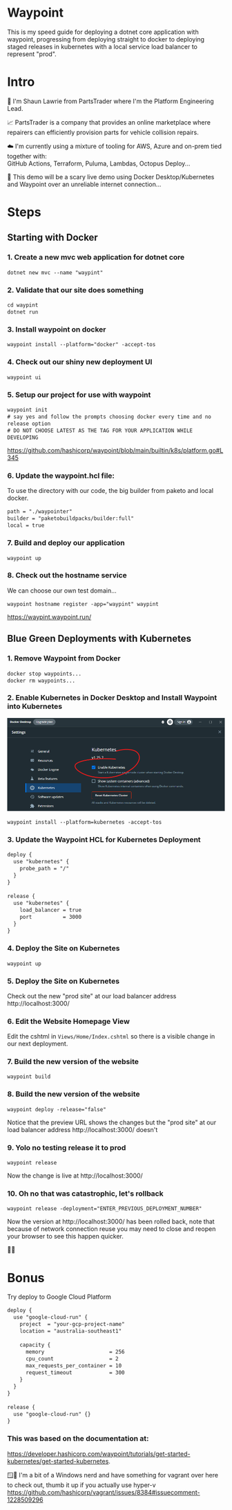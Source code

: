 # Waypoint

This is my speed guide for deploying a dotnet core application with waypoint, progressing from deploying straight to docker to deploying staged releases in kubernetes with a local service load balancer to represent "prod".

# Intro
👋 I'm Shaun Lawrie from PartsTrader where I'm the Platform Engineering Lead.  

📈 PartsTrader is a company that provides an online marketplace where repairers can efficiently provision parts for vehicle collision repairs.  

☁️ I'm currently using a mixture of tooling for AWS, Azure and on-prem tied together with:  
   GitHub Actions, Terraform, Puluma, Lambdas, Octopus Deploy...   

🐋 This demo will be a scary live demo using Docker Desktop/Kubernetes and Waypoint over an unreliable internet connection...   

# Steps

## Starting with Docker

### 1. Create a new mvc web application for dotnet core
```pwsh
dotnet new mvc --name "waypint"
```

### 2. Validate that our site does something
```pwsh
cd waypint
dotnet run
```

### 3. Install waypoint on docker
```pwsh
waypoint install --platform="docker" -accept-tos
```

### 4. Check out our shiny new deployment UI 
```pwsh
waypoint ui
```

### 5. Setup our project for use with waypoint
```pwsh
waypoint init
# say yes and follow the prompts choosing docker every time and no release option
# DO NOT CHOOSE LATEST AS THE TAG FOR YOUR APPLICATION WHILE DEVELOPING
```
https://github.com/hashicorp/waypoint/blob/main/builtin/k8s/platform.go#L345

### 6. Update the waypoint.hcl file:
To use the directory with our code, the big builder from paketo and local docker.
```pwsh
path = "./waypointer"
builder = "paketobuildpacks/builder:full"
local = true
```

### 7. Build and deploy our application
```pwsh
waypoint up
```

### 8. Check out the hostname service
We can choose our own test domain...
```pwsh
waypoint hostname register -app="waypint" waypint
```
https://waypint.waypoint.run/

## Blue Green Deployments with Kubernetes

### 1. Remove Waypoint from Docker
```pwsh
docker stop waypoints...
docker rm waypoints...
```

### 2. Enable Kubernetes in Docker Desktop and Install Waypoint into Kubernetes
![Docker Desktop Enable Kubernetes Image](images/dockerkube.png)
```pwsh
waypoint install --platform=kubernetes -accept-tos
```

### 3. Update the Waypoint HCL for Kubernetes Deployment
```hcl
deploy {
  use "kubernetes" {
    probe_path = "/"
  }
}

release {
  use "kubernetes" {
    load_balancer = true
    port          = 3000
  }
}
```

### 4. Deploy the Site on Kubernetes
```pwsh
waypoint up
```

### 5. Deploy the Site on Kubernetes
Check out the new "prod site" at our load balancer address http://localhost:3000/

### 6. Edit the Website Homepage View
Edit the cshtml in `Views/Home/Index.cshtml` so there is a visible change in our next deployment.

### 7. Build the new version of the website
```pwsh
waypoint build
```

### 8. Build the new version of the website
```pwsh
waypoint deploy -release="false"
```
Notice that the preview URL shows the changes but the "prod site" at our load balancer address http://localhost:3000/ doesn't

### 9. Yolo no testing release it to prod
```pwsh
waypoint release
```
Now the change is live at http://localhost:3000/

### 10. Oh no that was catastrophic, let's rollback
```pwsh
waypoint release -deployment="ENTER_PREVIOUS_DEPLOYMENT_NUMBER"
```
Now the version at http://localhost:3000/ has been rolled back, note that because of network connection reuse you may need to close and reopen your browser to see this happen quicker.

🙏🐳

# Bonus
Try deploy to Google Cloud Platform
```pwsh
deploy {
  use "google-cloud-run" {
    project  = "your-gcp-project-name"
    location = "australia-southeast1"

    capacity {
      memory                     = 256
      cpu_count                  = 2
      max_requests_per_container = 10
      request_timeout            = 300
    }
  }
}

release {
  use "google-cloud-run" {}
}
```

### This was based on the documentation at:
https://developer.hashicorp.com/waypoint/tutorials/get-started-kubernetes/get-started-kubernetes.  

🪟🙏 I'm a bit of a Windows nerd and have something for vagrant over here to check out, thumb it up if you actually use hyper-v https://github.com/hashicorp/vagrant/issues/8384#issuecomment-1228509296
